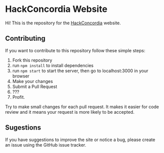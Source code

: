 
# HackConcordia Website

Hi! This is the repository for the [HackConcordia](https://hackconcordia.com/) website.

## Contributing

If you want to contribute to this repository follow these simple steps:

1. Fork this repository
2. run `npm install` to install dependencies
3. run `npm start` to start the server, then go to localhost:3000 in your browser
4. Make your changes
5. Submit a Pull Request
6. ???
7. Profit.

Try to make small changes for each pull request. It makes it easier for code review and it means your request is more likely to be accepted.

## Sugestions

If you have suggestions to improve the site or notice a bug, please create an issue using the GitHub issue tracker.
